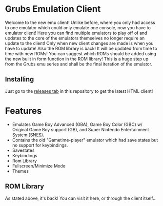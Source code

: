 # Grubs Emulation Client
Welcome to the new emu client! Unlike before, where you only had access to one emulator which could only emulate one console, now you have to emulator client! Here you can find multiple emulators to play off of and updates to the core of the emulators themselves no longer require an update to the client! Only when new client changes are made is when you have to update! Also the ROM library is back! It will be updated from time to time with new ROMs! You can suggest which ROMs should be added using the new built in form function in the ROM library! This is a huge step up from the Grubs emu series and shall be the final iteration of the emulator.

## Installing
Just go to the [releases tab](https://github.com/Consumedgrub2/Emu_Client/releases/latest) in this repository to get the latest HTML client!

# Features
- Emulates Game Boy Advanced (GBA), Game Boy Color (GBC) w/ Original Game Boy support (GB), and Super Nintendo Entertainment System (SNES).
- Contains the old "Gametime-player" emulator which had save states but no support for keybindings.
- Savestates
- Keybindings
- Rom Library
- Fullscreen/Minimize Mode
- Themes


## ROM Library
As stated above, it's back! You can visit it here, or through the client itself...
